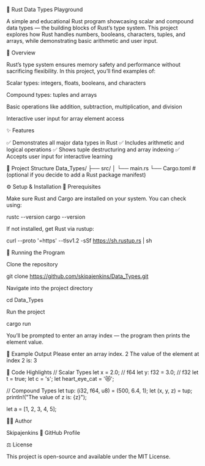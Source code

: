 🦀 Rust Data Types Playground

A simple and educational Rust program showcasing scalar and compound data types — the building blocks of Rust’s type system.
This project explores how Rust handles numbers, booleans, characters, tuples, and arrays, while demonstrating basic arithmetic and user input.

📖 Overview

Rust’s type system ensures memory safety and performance without sacrificing flexibility.
In this project, you’ll find examples of:

Scalar types: integers, floats, booleans, and characters

Compound types: tuples and arrays

Basic operations like addition, subtraction, multiplication, and division

Interactive user input for array element access

✨ Features

✅ Demonstrates all major data types in Rust
✅ Includes arithmetic and logical operations
✅ Shows tuple destructuring and array indexing
✅ Accepts user input for interactive learning

🧱 Project Structure
Data_Types/
├── src/
│   └── main.rs
└── Cargo.toml        # (optional if you decide to add a Rust package manifest)

⚙️ Setup & Installation
🦾 Prerequisites

Make sure Rust and Cargo are installed on your system.
You can check using:

rustc --version
cargo --version


If not installed, get Rust via rustup:

curl --proto '=https' --tlsv1.2 -sSf https://sh.rustup.rs | sh

🚀 Running the Program

Clone the repository

git clone https://github.com/skipajenkins/Data_Types.git


Navigate into the project directory

cd Data_Types


Run the project

cargo run


You’ll be prompted to enter an array index — the program then prints the element value.

🧠 Example Output
Please enter an array index.
2
The value of the element at index 2 is: 3

🧩 Code Highlights
// Scalar Types
let x = 2.0;       // f64
let y: f32 = 3.0;  // f32
let t = true;
let c = 's';
let heart_eye_cat = '😻';

// Compound Types
let tup: (i32, f64, u8) = (500, 6.4, 1);
let (x, y, z) = tup;
println!("The value of z is: {z}");

let a = [1, 2, 3, 4, 5];

🧑‍💻 Author

Skipajenkins
🔗 GitHub Profile

⚖️ License

This project is open-source and available under the MIT License.

